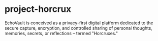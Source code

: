 # project-horcrux
EchoVault is conceived as a privacy-first digital platform dedicated to the secure capture, encryption, and controlled sharing of personal thoughts, memories, secrets, or reflections – termed "Horcruxes."
